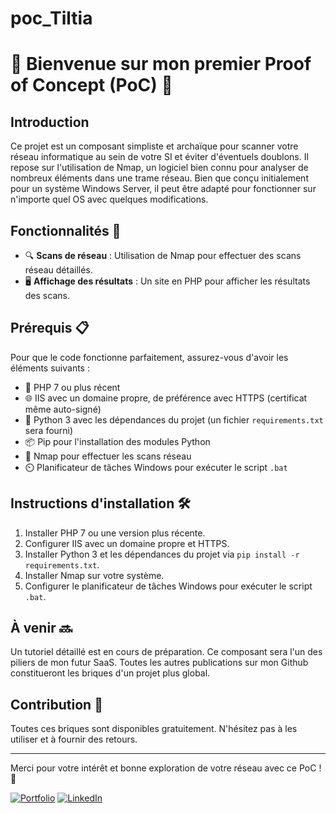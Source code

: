 # poc_Tiltia

# 🚀 Bienvenue sur mon premier Proof of Concept (PoC) 🎉

## Introduction
Ce projet est un composant simpliste et archaïque pour scanner votre réseau informatique au sein de votre SI et éviter d'éventuels doublons. Il repose sur l'utilisation de Nmap, un logiciel bien connu pour analyser de nombreux éléments dans une trame réseau. Bien que conçu initialement pour un système Windows Server, il peut être adapté pour fonctionner sur n'importe quel OS avec quelques modifications.

## Fonctionnalités 🌟
- 🔍 **Scans de réseau** : Utilisation de Nmap pour effectuer des scans réseau détaillés.
- 🖥️ **Affichage des résultats** : Un site en PHP pour afficher les résultats des scans.

## Prérequis 📋
Pour que le code fonctionne parfaitement, assurez-vous d'avoir les éléments suivants :

- 🐘 PHP 7 ou plus récent
- 🌐 IIS avec un domaine propre, de préférence avec HTTPS (certificat même auto-signé)
- 🐍 Python 3 avec les dépendances du projet (un fichier `requirements.txt` sera fourni)
- 📦 Pip pour l'installation des modules Python
- 🔧 Nmap pour effectuer les scans réseau
- ⏲️ Planificateur de tâches Windows pour exécuter le script `.bat`

## Instructions d'installation 🛠️
1. Installer PHP 7 ou une version plus récente.
2. Configurer IIS avec un domaine propre et HTTPS.
3. Installer Python 3 et les dépendances du projet via `pip install -r requirements.txt`.
4. Installer Nmap sur votre système.
5. Configurer le planificateur de tâches Windows pour exécuter le script `.bat`.

## À venir 🔜
Un tutoriel détaillé est en cours de préparation. Ce composant sera l'un des piliers de mon futur SaaS. Toutes les autres publications sur mon Github constitueront les briques d'un projet plus global.

## Contribution 🤝
Toutes ces briques sont disponibles gratuitement. N'hésitez pas à les utiliser et à fournir des retours.

---

Merci pour votre intérêt et bonne exploration de votre réseau avec ce PoC ! 🚀

[![Portfolio](https://img.shields.io/badge/Portfolio-Visit-blue)](https://lp-folio.fr) [![LinkedIn](https://img.shields.io/badge/LinkedIn-Connect-blue)](https://www.linkedin.com/in/leo-proudhom/)
